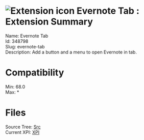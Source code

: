 # ![Extension icon](https://addons.thunderbird.net/static/img/addon-icons/default-64.png) Evernote Tab : Extension Summary

Name: Evernote Tab  
Id: 348798  
Slug: evernote-tab  
Description: Add a button and a menu to open Evernote in tab.
  

# Compatibility
Min: 68.0  
Max: *  

# Files

Source Tree: [Src](C:/Dev/Thunderbird/ThunderKdB/xall/x68/348798-evernote-tab/src)  
Current XPI: [XPI](C:/Dev/Thunderbird/ThunderKdB/xall/x68/348798-evernote-tab/xpi)  



